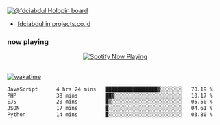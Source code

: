 [![@fdciabdul Holopin board](https://holopin.io/api/user/board?user=fdciabdul)](https://holopin.io/@fdciabdul)

- [fdciabdul in projects.co.id](https://projects.co.id/public/browse_users/view/496e26/fdciabdul)

### now playing 

<p align="center">
  <a href="https://open.spotify.com/user/31ljmyymhthokwewwcd6dsdmvprm" target="_blank"><img src="https://novatorem-psi-rosy.vercel.app/api/spotify" alt="Spotify Now Playing"/></a>
</p>

##

[![wakatime](https://wakatime.com/badge/user/87646243-158a-4241-a3cb-668e1fa2dbb8.svg)](https://wakatime.com/@87646243-158a-4241-a3cb-668e1fa2dbb8)
<!--START_SECTION:waka-->

```txt
JavaScript      4 hrs 24 mins   █████████████████▓░░░░░░░   70.19 %
PHP             38 mins         ██▓░░░░░░░░░░░░░░░░░░░░░░   10.17 %
EJS             20 mins         █▒░░░░░░░░░░░░░░░░░░░░░░░   05.50 %
JSON            17 mins         █░░░░░░░░░░░░░░░░░░░░░░░░   04.61 %
Python          14 mins         █░░░░░░░░░░░░░░░░░░░░░░░░   03.80 %
```

<!--END_SECTION:waka-->
